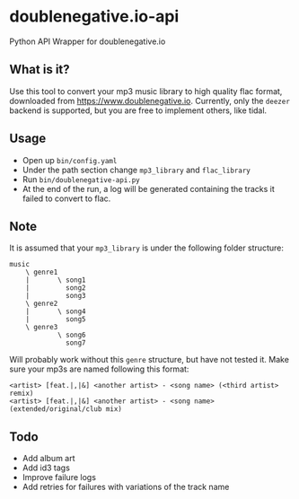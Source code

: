 # doublenegative.io-api
Python API Wrapper for doublenegative.io
## What is it?
Use this tool to convert your mp3 music library to high quality flac format, downloaded from 
https://www.doublenegative.io. Currently, only the `deezer` backend is supported, but you are free to 
implement others, like tidal.
## Usage
- Open up `bin/config.yaml`
- Under the path section change `mp3_library` and `flac_library`
- Run `bin/doublenegative-api.py`
- At the end of the run, a log will be generated containing the tracks it failed to convert to flac.
## Note
It is assumed that your `mp3_library` is under the following folder structure:
```
music
    \ genre1
    |       \ song1
    |         song2
    |         song3
    \ genre2
    |       \ song4
    |         song5
    \ genre3
            \ song6
              song7
```
Will probably work without this `genre` structure, but have not tested it.
Make sure your mp3s are named following this format:
```
<artist> [feat.|,|&] <another artist> - <song name> (<third artist> remix)
<artist> [feat.|,|&] <another artist> - <song name> (extended/original/club mix)
```
## Todo
- Add album art
- Add id3 tags
- Improve failure logs
- Add retries for failures with variations of the track name